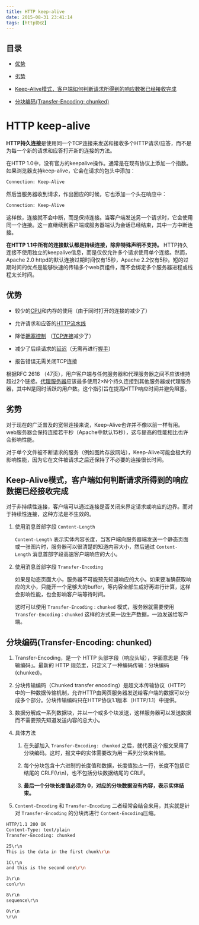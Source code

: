 ```yaml
---
title: HTTP keep-alive
date: 2015-08-31 23:41:14
tags: [http协议]
---
```


## 目录

*   [优势](#优势)

*   [劣势](#劣势)

*   [Keep-Alive模式，客户端如何判断请求所得到的响应数据已经接收完成](#keep-alive模式客户端如何判断请求所得到的响应数据已经接收完成)

*   [分块编码(Transfer-Encoding: chunked)](#分块编码transfer-encoding-chunked)

# HTTP keep-alive

**HTTP持久连接**是使用同一个TCP连接来发送和接收多个HTTP请求/应答，而不是为每一个新的请求和应答打开新的连接的方法。

在HTTP 1.0中，没有官方的keepalive操作。通常是在现有协议上添加一个指数。如果浏览器支持keep-alive，它会在请求的包头中添加：

```bash
Connection: Keep-Alive
```

然后当服务器收到请求，作出回应的时候，它也添加一个头在响应中：

```bash
Connection: Keep-Alive
```

这样做，连接就不会中断，而是保持连接。当客户端发送另一个请求时，它会使用同一个连接。这一直继续到客户端或服务器端认为会话已经结束，其中一方中断连接。

**在HTTP 1.1中所有的连接默认都是持续连接，除非特殊声明不支持。** HTTP持久连接不使用独立的keepalive信息，而是仅仅允许多个请求使用单个连接。然而，Apache 2.0 httpd的默认连接过期时间仅有15秒，Apache 2.2仅有5秒。短的过期时间的优点是能够快速的传输多个web页组件，而不会绑定多个服务器进程或线程太长时间。

## 优势

*   较少的[CPU](https://zh.wikipedia.org/wiki/CPU "CPU")和内存的使用（由于同时打开的连接的减少了）

*   允许请求和应答的[HTTP流水线](https://zh.wikipedia.org/wiki/HTTP管線化 "HTTP流水线")

*   降低[拥塞控制](https://zh.wikipedia.org/wiki/拥塞控制 "拥塞控制") （[TCP连接](https://zh.wikipedia.org/wiki/传输控制协议 "TCP连接")减少了）

*   减少了后续请求的[延迟](https://zh.wikipedia.org/wiki/延遲_\(電腦\) "延迟")（无需再进行[握手](https://zh.wikipedia.org/wiki/握手_\(技术\) "握手")）

*   报告错误无需关闭TCP连接

根据RFC 2616 （47页），用户客户端与任何服务器和代理服务器之间不应该维持超过2个链接。[代理服务器](https://zh.wikipedia.org/wiki/代理服务器 "代理服务器")应该最多使用2×N个持久连接到其他服务器或代理服务器，其中N是同时活跃的用户数。这个指引旨在提高HTTP响应时间并避免阻塞。

## 劣势

对于现在的广泛普及的宽带连接来说，Keep-Alive也许并不像以前一样有用。web服务器会保持连接若干秒（Apache中默认15秒），这与提高的性能相比也许会影响性能。

对于单个文件被不断请求的服务（例如图片存放网站），Keep-Alive可能会极大的影响性能，因为它在文件被请求之后还保持了不必要的连接很长时间。

## Keep-Alive模式，客户端如何判断请求所得到的响应数据已经接收完成

对于非持续性连接，客户端可以通过连接是否关闭来界定请求或响应的边界。而对于持续性连接，这种方法是不生效的。

1.  使用消息首部字段 `Content-Length`

    `Content-Length` 表示实体内容长度，当客户端向服务器端发送一个静态页面或一张图片时，服务器可以很清楚的知道内容大小，然后通过 `Content-Length` 消息首部字段高速客户端响应的大小。

2.  使用消息首部字段 `Transfer-Encoding`

    如果是动态页面大小，服务器不可能预先知道响应的大小。如果要准确获取响应的大小，只能开一个足够大的buffer，等内容全部生成好再进行计算，这样会影响性能，也会影响客户端等待时间。

    这时可以使用 `Transfer-Encoding：chunked` 模式，服务器就需要使用 `Transfer-Encoding：chunked` 这样的方式来一边生产数据，一边发送给客户端。

## 分块编码(Transfer-Encoding: chunked)

1.  Transfer-Encoding，是一个 HTTP 头部字段（响应头域），字面意思是「传输编码」。最新的 HTTP 规范里，只定义了一种编码传输：分块编码(chunked)。

2.  分块传输编码（Chunked transfer encoding）是超文本传输协议（HTTP）中的一种数据传输机制，允许HTTP由网页服务器发送给客户端的数据可以分成多个部分。分块传输编码只在HTTP协议1.1版本（HTTP/1.1）中提供。

3.  数据分解成一系列数据块，并以一个或多个块发送，这样服务器可以发送数据而不需要预先知道发送内容的总大小。

4.  具体方法

    1.  在头部加入 `Transfer-Encoding: chunked` 之后，就代表这个报文采用了分块编码。这时，报文中的实体需要改为用一系列分块来传输。

    2.  每个分块包含十六进制的长度值和数据，长度值独占一行，长度不包括它结尾的 CRLF(\r\n)，也不包括分块数据结尾的 CRLF。

    3.  **最后一个分块长度值必须为 0，对应的分块数据没有内容，表示实体结束。**

5.  `Content-Encoding` 和 `Transfer-Encoding` 二者经常会结合来用，其实就是针对 `Transfer-Encoding` 的分块再进行 `Content-Encoding`压缩。

```bash
HTTP/1.1 200 OK
Content-Type: text/plain
Transfer-Encoding: chunked

25\r\n
This is the data in the first chunk\r\n

1C\r\n
and this is the second one\r\n

3\r\n
con\r\n

8\r\n
sequence\r\n

0\r\n
\r\n
```

